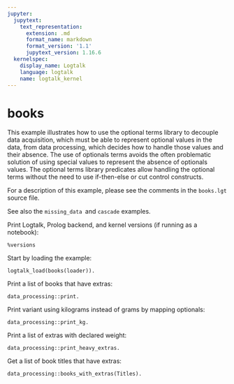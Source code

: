 ```yaml
---
jupyter:
  jupytext:
    text_representation:
      extension: .md
      format_name: markdown
      format_version: '1.1'
      jupytext_version: 1.16.6
  kernelspec:
    display_name: Logtalk
    language: logtalk
    name: logtalk_kernel
---
```


<!--
________________________________________________________________________

This file is part of Logtalk <https://logtalk.org/>  
SPDX-FileCopyrightText: 1998-2025 Paulo Moura <pmoura@logtalk.org>  
SPDX-License-Identifier: Apache-2.0

Licensed under the Apache License, Version 2.0 (the "License");
you may not use this file except in compliance with the License.
You may obtain a copy of the License at

    http://www.apache.org/licenses/LICENSE-2.0

Unless required by applicable law or agreed to in writing, software
distributed under the License is distributed on an "AS IS" BASIS,
WITHOUT WARRANTIES OR CONDITIONS OF ANY KIND, either express or implied.
See the License for the specific language governing permissions and
limitations under the License.
________________________________________________________________________
-->

# books

This example illustrates how to use the optional terms library to decouple
data acquisition, which must be able to represent optional values in the
data, from data processing, which decides how to handle those values and
their absence. The use of optionals terms avoids the often problematic
solution of using special values to represent the absence of optionals
values. The optional terms library predicates allow handling the optional
terms without the need to use if-then-else or cut control constructs.

For a description of this example, please see the comments in the 
`books.lgt` source file.

See also the `missing_data `and `cascade` examples.

Print Logtalk, Prolog backend, and kernel versions (if running as a notebook):

```logtalk
%versions
```

Start by loading the example:

```logtalk
logtalk_load(books(loader)).
```

Print a list of books that have extras:

```logtalk
data_processing::print.
```

<!--
The Philosopher's Stone
  with free quidditch_set at 278 gr
The Chamber of Secrets
  with free map
The Prisoner of Azkaban
The Goblet of Fire
The Order of the Phoenix
The Half-Blood Prince
  with free audio_cd
The Deathly Hallows
  with free horcrux_set at 123 gr
true.
-->

Print variant using kilograms instead of grams by mapping optionals:

```logtalk
data_processing::print_kg.
```

<!--
The Philosopher's Stone
  with free quidditch_set at 0.278 kg
The Chamber of Secrets
  with free map
The Prisoner of Azkaban
The Goblet of Fire
The Order of the Phoenix
The Half-Blood Prince
  with free audio_cd
The Deathly Hallows
  with free horcrux_set at 0.123 kg
true.
-->

Print a list of extras with declared weight:

```logtalk
data_processing::print_heavy_extras.
```

<!--
quidditch_set at 278 gr
horcrux_set at 123 gr

true.
-->

Get a list of book titles that have extras:

```logtalk
data_processing::books_with_extras(Titles).
```

<!--
Titles = ['The Philosopher\'s Stone', 'The Chamber of Secrets', 'The Half-Blood Prince', 'The Deathly Hallows'].
-->

